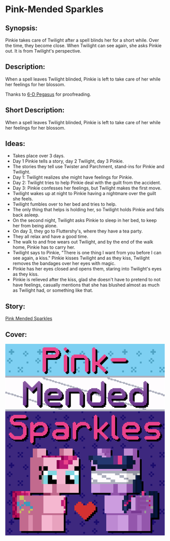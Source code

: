 # Pink-Mended Sparkles

## Synopsis:
Pinkie takes care of Twilight after a spell blinds her for a short while. Over the time, they become close. When Twilight can see again, she asks Pinkie out. It is from Twilight's perspective.

## Description:
When a spell leaves Twilight blinded, Pinkie is left to take care of her while her feelings for her blossom.

Thanks to [6-D Pegasus](https://www.fimfiction.net/user/293755/6-D+Pegasus) for proofreading.

## Short Description:
When a spell leaves Twilight blinded, Pinkie is left to take care of her while her feelings for her blossom.

## Ideas:
- Takes place over 3 days.
- Day 1 Pinkie tells a story, day 2 Twilight, day 3 Pinkie.
- The stories they tell use Twister and Parchment, stand-ins for Pinkie and Twilight.
- Day 1: Twilight realizes she might have feelings for Pinkie.
- Day 2: Twilight tries to help Pinkie deal with the guilt from the accident.
- Day 3: Pinkie confesses her feelings, but Twilight makes the first move.
- Twilight wakes up at night to Pinkie having a nightmare over the guilt she feels.
- Twilight fumbles over to her bed and tries to help.
- The only thing that helps is holding her, so Twilight holds Pinkie and falls back asleep.
- On the second night, Twilight asks Pinkie to sleep in her bed, to keep her from being alone.
- On day 3, they go to Fluttershy's, where they have a tea party.
- They all relax and have a good time.
- The walk to and froe wears out Twilight, and by the end of the walk home, Pinkie has to carry her.
- Twilight says to Pinkie, "There is one thing I want from you before I can see again, a kiss." Pinkie kisses Twilight and as they kiss, Twilight removes the bandages over her eyes with magic.
- Pinkie has her eyes closed and opens them, staring into Twilight's eyes as they kiss.
- Pinkie is relieved after the kiss, glad she doesn't have to pretend to not have feelings, casually mentions that she has blushed almost as much as Twilight had, or something like that.

## Story:
[Pink Mended Sparkles](./pink-mended-sparkles.md)

## Cover:
![cover](./pink-mended-sparkles-cover-upscaled.png)